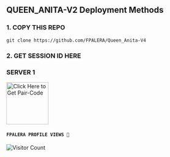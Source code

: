  ## QUEEN_ANITA-V2 Deployment Methods

### 1. COPY THIS REPO

```git clone https://github.com/FPALERA/Queen_Anita-V4 ```

### 2. GET SESSION ID HERE

### SERVER 1 
 
<a href="https://anita-v4-pairing.onrender.com/pair"><img src="https://img.shields.io/badge/SESSION_ID-blue" alt="Click Here to Get Pair-Code" width="110"></a>   



#### ```FPALERA PROFILE VIEWS 🧚```
![Visitor Count](https://profile-counter.glitch.me/FPALERA/count.svg)
